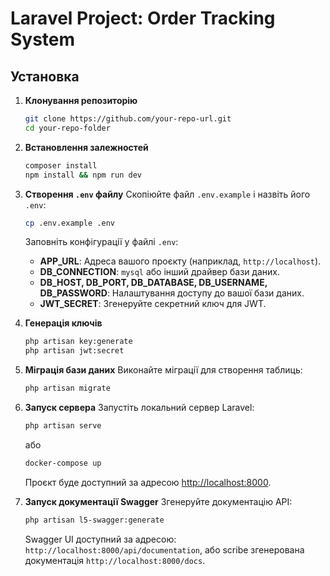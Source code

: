 
# Laravel Project: Order Tracking System

## Установка

1. **Клонування репозиторію**
   ```bash
   git clone https://github.com/your-repo-url.git
   cd your-repo-folder
   ```

2. **Встановлення залежностей**
   ```bash
   composer install
   npm install && npm run dev
   ```

3. **Створення `.env` файлу**
   Скопіюйте файл `.env.example` і назвіть його `.env`:
   ```bash
   cp .env.example .env
   ```

   Заповніть конфігурації у файлі `.env`:
    - **APP_URL**: Адреса вашого проєкту (наприклад, `http://localhost`).
    - **DB_CONNECTION**: `mysql` або інший драйвер бази даних.
    - **DB_HOST, DB_PORT, DB_DATABASE, DB_USERNAME, DB_PASSWORD**: Налаштування доступу до вашої бази даних.
    - **JWT_SECRET**: Згенеруйте секретний ключ для JWT.

4. **Генерація ключів**
   ```bash
   php artisan key:generate
   php artisan jwt:secret
   ```

5. **Міграція бази даних**
   Виконайте міграції для створення таблиць:
   ```bash
   php artisan migrate
   ```

6. **Запуск сервера**
   Запустіть локальний сервер Laravel:
   ```bash
   php artisan serve
   ``` 
   або
   ```bash
   docker-compose up
   ```

   Проєкт буде доступний за адресою [http://localhost:8000](http://localhost:8000).

7. **Запуск документації Swagger**
   Згенеруйте документацію API:
   ```bash
   php artisan l5-swagger:generate
   ```

   Swagger UI доступний за адресою: `http://localhost:8000/api/documentation`, або scribe згенерована документація `http://localhost:8000/docs`.


